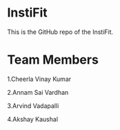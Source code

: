# InstiFit

This is the GitHub repo of the InstiFit.

# Team Members
  1.Cheerla Vinay Kumar
  
  2.Annam Sai Vardhan
  
  3.Arvind Vadapalli
  
  4.Akshay Kaushal
  
  
  
  
